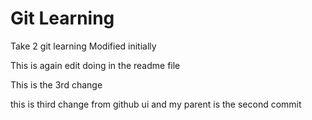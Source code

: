 # Git Learning
Take 2 git learning 
Modified initially

This is again edit doing in the readme file

This is the 3rd change

this is third change from github ui and my parent is the second commit
